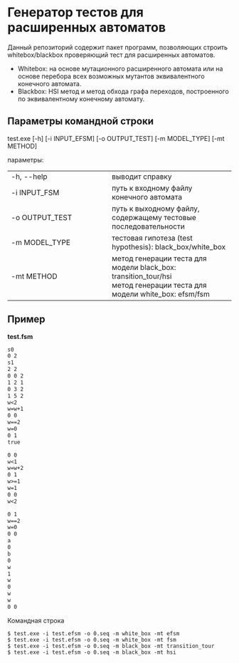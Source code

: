 
# Генератор тестов для расширенных автоматов
Данный репозиторий содержит пакет программ, позволяющих строить whitebox/blackbox проверяющий тест для расширенных автоматов.
- Whitebox: на основе мутационного расширенного автомата или на основе перебора всех возможных мутантов эквивалентного конечного автомата.
- Blackbox: HSI метод и метод обхода графа переходов, построенного по эквивалентному конечному автомату.

## Параметры командной строки

test.exe [-h] [-i INPUT_EFSM] [-o OUTPUT_TEST] [-m MODEL_TYPE] [-mt METHOD]

параметры:
<table class="tg">
  <col width="45%">
  <col width="65%">
  <tr>
    <td>-h, --help</td>
    <td> выводит справку</td>
  </tr>
  <tr>
    <td>-i INPUT_FSM</td>
    <td>путь к входному файлу конечного автомата </td>
  </tr>
  <tr>
    <td>-o OUTPUT_TEST</td>
    <td>путь к выходному файлу, содержащему тестовые последовательности</td>
  </tr>
  <tr>
    <td>-m MODEL_TYPE</td>
    <td>тестовая гипотеза (test hypothesis): black_box/white_box</td>
  </tr>
  <tr>
    <td>-mt METHOD</td>
    <td>метод генерации теста для модели black_box: transition_tour/hsi<br>
    метод генерации теста для модели white_box: efsm/fsm</td>
  </tr>
</table>

## Пример
**test.fsm**
```2 4 7 2 1 1 1 0
s0
0 2
s1
2 2
0 0 2
1 2 1
0 3 2
1 5 2
w<2
w=w+1
0 0
w==2
w=0
0 1
true

0 0
w<1
w=w+2
0 1
w>=1
w=1
0 0
w<2

0 1
w==2
w=0
0 0
a
0
b
0
w
1
w
0
w
w
0 0
```

Командная строка

    $ test.exe -i test.efsm -o 0.seq -m white_box -mt efsm
    $ test.exe -i test.efsm -o 0.seq -m white_box -mt fsm
    $ test.exe -i test.efsm -o 0.seq -m black_box -mt transition_tour
    $ test.exe -i test.efsm -o 0.seq -m black_box -mt hsi
